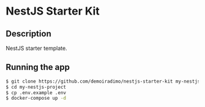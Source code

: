 # NestJS Starter Kit

## Description

NestJS starter template.

## Running the app

```bash
$ git clone https://github.com/demoiradimo/nestjs-starter-kit my-nestjs-project
$ cd my-nestjs-project
$ cp .env.example .env
$ docker-compose up -d
```
